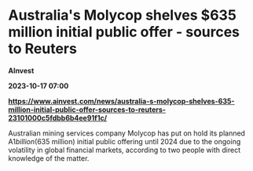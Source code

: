 # Australia's Molycop shelves $635 million initial public offer - sources to Reuters
**AInvest**

**2023-10-17 07:00**

**https://www.ainvest.com/news/australia-s-molycop-shelves-635-million-initial-public-offer-sources-to-reuters-23101000c5fdbb6b4ee91f1c/**

Australian mining services company Molycop has put on hold its planned A$1 billion ($635 million) initial public offering until 2024 due to the ongoing volatility in global financial markets, according to two people with direct knowledge of the matter.